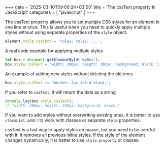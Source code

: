 +++
date = '2025-03-10T09:00:24+03:00'
title = 'The cssText property in JavaScript'
categories = [ "javascript" ]
+++

The cssText property allows you to set multiple CSS styles for an element in one line at once. This is useful when you need to quickly apply multiple styles without using separate properties of the `style` object.


```js
element.style.cssText = 'rule1; rule2; ...';
``` 

A real code example for applying multiple styles

```js
let box = document.getElementById('myBox');
box.style.cssText = 'width: 200px; height: 100px; background: black;';
```

An example of adding new styles without deleting the old ones

```js
box.style.cssText += 'border: 2px solid black;';
```

If you refer to `cssText`, it will return the data as a string

```js
console.log(box.style.cssText); 
// "width: 200px; height: 100px; background: black;"
```

If you want to add styles without overwriting existing ones, it is better to use `classList.add()` to work with classes or separate `style` properties.

cssText is a fast way to apply styles en masse, but you need to be careful with it: it removes all previous inline styles. If the style of the element changes dynamically, it is better to use `style.property` or classes.